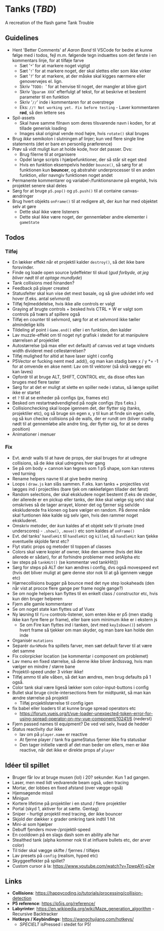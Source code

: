 # Tanks (*TBD*)
A recreation of the flash game Tank Trouble

Guidelines
----------
- Hent 'Better Comments' af *Aaron Bond* til VSCode for bedre at kunne følge med i todos, fejl m.m. følgende tegn indsættes som det første i en kommentars linje, for at tilføje farve
	- Sæt '`*`' for at markere noget vigtigt
	- Sæt '`!`' for at markere noget, der skal slettes eller som ikke virker
	- Sæt '`?`' for at markere, at der måske skal kigges nærmere eller genovervejes el. lign.
	- Skriv '`TODO: `' for at henvise til noget, der mangler at blive gjort
	- Skriv '`@param XXX`' efterfulgt af tekst, for at beskrive et bestemt parameter til en funktion
	- Skriv '`//`' inde i kommentaren for at overstrege
	- Eks: `//! Not working yet. Fix before testing` - Laver kommentaren **rød**, så den lettere ses
- Spil-assets
	- Skal have samme filnavn som deres tilsvarende navn i koden, for at tillade generisk loading
	- Images skal original vende mod højre, hvis `rotate()` skal bruges
- Brug *ikke* semikolon i slutningen af linjer; kun ved flere single line statements (det er bare en personlig præference)
- Prøv så vidt muligt *kun* at holde kode, hvor det passer. Dvs:
	- Brug filerne til at organisere
	- Opdel lange scripts i hjælpefunktioner, der så står sit eget sted
	- Hvis en funktion eksempelvis hedder `bounce()`, så sørg for at funktionen kun **bouncer**, og abstrahér underprocesser til en anden funktion, *eller* navngiv funktionen noget andet
- Permanente kommentarer og variabel-/funktionsnavne på engelsk, hvis projektet senere skal deles
- Sørg for at bruge `p5.pop()` og `p5.push()` til at containe canvas-ændringer
- Brug hvert objekts `onFrame()` til at redigere alt, der *kun* har med objektet selv at gøre
	- Dette skal ikke være listeners
	- Dette skal ikke være noget, der gennemløber andre elementer i `gameState`

Todos
-----
### Tilføj
- En lækker effekt når et projektil kalder `destroy()`, så det ikke bare forsvinder.
- Finde og loade open source lydeffekter til skud (*gud forbyde, at jeg bliver nødt til at optage mundlyde*)
- Tank collisions med hinanden?
- Feedback på player created
- Statusfelter skal kun vise det mest basale, og så give udvidet info ved hover (f.eks. antal selvmord)
- Tilføj fejlmeddelelse, hvis ikke alle controls er valgt
- Graying af brugte controls + besked hvis CTRL + W er valgt som controls på tværs af spillere også
- Tilføj en counter til selvmord, sørg for at et selvmord ikke tæller almindelige kills
- Tildeling af point i `Game.end()` eller i en funktion, den kalder
- Lav muzzle-effekt om til noget nyt grafisk i stedet for at manipulere størrelsen af projektilet
- Autostørrelse (på max eller evt default) af canvas ved at tage vinduets width divideret med cellestørrelsen?
- Tilføj mulighed for altid at have laser sight i config
- P5Vector er fucking nemt med .add(), og man kan stadig bare x / y *= -1 for at omvende en akse nemt: Lav om til vektorer (så skrå vægge etc kan laves)
- Opfordr til at bruge ALT, SHIFT, CONTROL etc, da disse oftes kan bruges med flere taster
- Sørg for at det er muligt at slette en spiller nede i status, så længe spillet ikke er startet
- et `?` til at se enheder på configs (px, frames etc)
- Besked om restartnødvendighed på nogle configs (fps f.eks.)
- Collisionchecking skal loope igennem det, der flytter sig (tanks, projektiler etc), og så bruge sin egen x, y til kun at finde sin egen celle, og så kun checke collisions på de walls, der er rundt om (bliver stadig nødt til at gennemløbe alle andre ting, der flytter sig, for at se deres position)
- Animationer i menuer

### Fix
- Evt. ændr walls til at have de props, der skal bruges for at udregne collisions, så de ikke skal udregnes hver gang
- Se på om body + cannon kan tegnes som 1 p5 shape, som kan roteres ved turning
- Rename helpers navne til at give bedre mening
- Loops i `draw.js` kan slås sammen. F.eks. kan tanks + projectiles vist lægges ind i projectiles (bare tjek om rækkefølgen tillader det først)
- Random selections, der skal ekskludere noget bestemt (f.eks de steder, der allerede er en pickup eller tanks, der ikke skal vælge sig selv) skal omskrives så de tager arrayet, kloner det og fjerner sig selv/de ekskluderede fra klonen og bare vælger en random. På denne måde skal funtionen ikke kalde sig selv igen, hvis den rammer noget ekskluderet.
- Omskriv metoder, der *kun* kaldes af et objekt selv til private (med underscores) - `.show()`, `.move()` etc som kaldes af `onFrame()`
- Evt. del tanks' `handleHit` til `handleHit` og `killed`, så `handleHit` kan tjekke eventuelle skjolde først etc?
- Flyt static props og metoder til toppen af classes
- Colors skal være kopier af owner, ikke den samme (hvis det ikke allerede er sådan), for at forhindre problemer med setAlpha etc
- lav steps på `tankHit()` (se kommentar ved tankHit())
- Sørg for steps på ALT der kan ændres i config, dvs også movespeed evt (hvis det bliver muligt at gøre denne stor nok til at gå igennem vægge etc)
- Hjørnecollisions bugger på bounce med det nye step lookaheads (den når vist at procce flere gange per frame nogle gange?)
- Se om nogle helpers kan flyttes til en enkelt class / constructor etc, hvis kun dén bruger helperen
- Fjern alle gamle kommentarer
- Se om noget state kan flyttes ud af Vuex
- Ny løsning til `fire` controls-listener, som enten ikke er p5 (men stadig ikke kan fyre flere pr frame), eller bare som minimum ikke er i ekstern js
	- Se om Fire kan flyttes ind i tanken, (evt med `keyIsDown()`) selvom hvert frame så tjekker om man skyder, og man bare kan holde den inde
- Organisér `mutations`
- Separér `darkMode` fra spillets farver, men sæt default farver til at være det samme
- Fix colorpicker location (se kommentar i component om problemet)
- Lav menu en fixed størrelse, så denne ikke bliver åndssvag, hvis man vælger en mindre / større bane
- Projektil-speed under 3 virker ikke!
- Tilføj ammo til alle våben, så det kan ændres, men brug defaults på 1 også.
- Color tank skal være ligeså lækker som color-input-buttons i config
- Bullet skal bruge circle-intersections frem for midtpunkt, så man kan ændre størrelse på projektil
	- Tilføj projektilstørrelse til config igen
- fix babel eller loaders til at kunne bruge spread operators etc
	- https://forum.vuejs.org/t/vue-loader-unexpected-token-error-for-using-spread-operator-on-my-vue-component/10241/6 (nederst)
- Fjern passed names til equipment? De ved vel selv, hvad de hedder
- Status reactivity dur ikke
	- lav om på `player.name` er reactive
	- At fjerne player / tank fra gameStatus fjerner ikke fra statusbar
	- Den tager initielle værdi af det man beder om ellers, men er ikke reactive, når det ikke er direkte props af `player`

Idéer til spillet
--------------------------
- Bruger får lov at bruge musen (lol) i 20? sekunder. Kun 1 ad gangen.
- Laser, men med lidt vedvarende beam også, uden tracing
- Mortar, der lobbes en fixed afstand (over vægge også)
- Hjemsøgende missil
- Minigun
- Kortere lifetime på projektiler i en stund / flere projektiler
- Portal (skyd 1, aktiver for at sætte. Gentag)
- Sniper - hurtigt projektil med tracing, der ikke bouncer
- Skjold der dækker x grader omkring tank indtil 1 hit
- Mini-ai som hjælper
- Debuff fjenders move-/projektil-speed
- En cooldown på en slags dash som en ability alle har
- Stealthed tank (alpha kommer nok til at influere bullets etc, der arver color)
- Til tider skal vægge skifte / fjernes / tilføjes
- Lav presets på `config` (realism, hyped etc)
- Skyggeeffekter på spillet?
- Custom cursor á la: https://www.youtube.com/watch?v=TpwpAYi-p2w 

Links
-----
- **Collisions**: https://happycoding.io/tutorials/processing/collision-detection
- **P5 reference**: https://p5js.org/reference/
- **Labyrinter**: https://en.wikipedia.org/wiki/Maze_generation_algorithm - Recursive Backtracker
- **Hotkeys / Keybindings**: https://wangchujiang.com/hotkeys/
	- *SPECIELT* isPressed i stedet for P5!